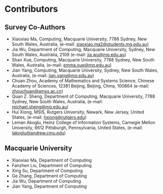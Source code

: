 # Contributors

## Survey Co-Authors
- Xiaoxiao Ma, Computing, Macquarie University, 7788 Sydney, New South Wales, Australia, (e-mail: xiaoxiao.ma2@students.mq.edu.au)  
- Jia Wu, Department of Computing, Macquarie University, Sydney, New South Wales, Australia, 2109 (e-mail: jia.wu@mq.edu.au)  
- Shan Xue, Computing, Macquarie University, 7788 Sydney, New South Wales, Australia, (e-mail: emma.xue@mq.edu.au)  
- Jian Yang, Computing, Macquarie University, Sydney, New South Wales, Australia, (e-mail: jian.yang@mq.edu.au)  
- Chuan Zhou, Academy of Mathematics and Systems Science, Chinese Academy of Sciences, 12381 Beijing, Beijing, China, 100864 (e-mail: zhouchuan@amss.ac.cn)  
- Quan Z. Sheng, Department of Computing, Macquarie University, 7788 Sydney, New South Wales, Australia, (e-mail: michael.sheng@mq.edu.au)  
- Hui Xiong, MSIS, Rutgers University, Newark, New Jersey, United States, (e-mail: hxiong@rutgers.edu)  
- Leman Akoglu, Heinz College of Information Systems, Carnegie Mellon University, 6612 Pittsburgh, Pennsylvania, United States, (e-mail: lakoglu@andrew.cmu.edu)

## Macquarie University
- Xiaoxiao Ma, Department of Computing
- Fanzhen Liu, Department of Computing
- Xing Su, Department of Computing
- Ge Zhang, Department of Computing
- Jia Wu, Department of Computing
- Jian Yang, Department of Computing